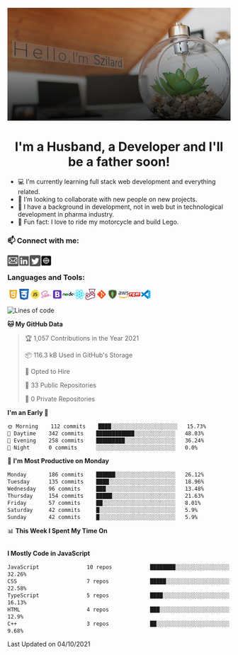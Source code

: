 <div align="center">

![](https://github.com/mihocsaszilard/mihocsaszilard/blob/main/assets/github-readme-image-1000x505.png?raw=true)

# I'm a Husband, a Developer and I'll be a father soon!

</div>

- 💻 I’m currently learning full stack web development and everything related.
- 🔌 I’m looking to collaborate with new people on new projects.
- :test_tube: I have a background in development, not in web but in technological development in pharma industry.
- 💯 Fun fact: I love to ride my motorcycle and build Lego.

<div>

<h3>📫 Connect with me:</h3>

[<img align="left" alt="send me an email" width="25px" src="https://github.com/mihocsaszilard/mihocsaszilard/blob/main/assets/mail.svg" />](mihocsa48@gmail.com)
[<img align="left" alt="linkedin profile" width="25px" src="https://github.com/mihocsaszilard/mihocsaszilard/blob/main/assets/linkedin.svg" />][linkedin]
[<img align="left" alt="twitter profile" width="25px" src="https://github.com/mihocsaszilard/mihocsaszilard/blob/main/assets/twitter.svg" />][twitter]
[<img align="left" alt="portfolio website" width="25px" color="#555" src="https://github.com/mihocsaszilard/mihocsaszilard/blob/main/assets/website.svg" />][website]

</div>
<br>

<h3 >Languages and Tools:</h3>

  <img align="left" alt="html" width="25px" src="https://github.com/mihocsaszilard/mihocsaszilard/blob/main/assets/html.svg" />
  <img align="left" alt="css" width="25px" src="https://github.com/mihocsaszilard/mihocsaszilard/blob/main/assets/css.svg" />
  <img align="left" alt="javascript" width="25px" src="https://github.com/mihocsaszilard/mihocsaszilard/blob/main/assets/js.svg" />
  <img align="left" alt="sass" width="25px" src="https://github.com/mihocsaszilard/mihocsaszilard/blob/main/assets/sass.svg" />
  <img align="left" alt="bootstrap" width="25px" src="https://github.com/mihocsaszilard/mihocsaszilard/blob/main/assets/bootstrap.svg" />
  <img align="left" alt="node js" width="25px" src="https://github.com/mihocsaszilard/mihocsaszilard/blob/main/assets/node.svg" />
  <img align="left" alt="react" width="25px" src="https://github.com/mihocsaszilard/mihocsaszilard/blob/main/assets/react.svg" />
  <img align="left" alt="jest" width="25px" src="https://github.com/mihocsaszilard/mihocsaszilard/blob/main/assets/jest.svg" />
  <img align="left" alt="git" width="25px" src="https://github.com/mihocsaszilard/mihocsaszilard/blob/main/assets/git.svg" />
  <img align="left" alt="mongo db" width="25px" src="https://github.com/mihocsaszilard/mihocsaszilard/blob/main/assets/mongodb.svg" />
  <img align="left" alt="amazon web services" width="25px" src="https://github.com/mihocsaszilard/mihocsaszilard/blob/main/assets/aws.svg" />
  <img align="left" alt="npm package manager" width="25px" src="https://github.com/mihocsaszilard/mihocsaszilard/blob/main/assets/npm.svg" />
  <img align="left" alt="visual studio code" width="25px" src="https://github.com/mihocsaszilard/mihocsaszilard/blob/main/assets/vscode.svg" />
<br>
<h3></h3>

<div >

<!-- [![Szilard's GitHub stats](https://github-readme-stats.vercel.app/api?username=mihocsaszilard&hide=stars,contribs&show_icons=true&theme=dark&hide_border)](https://github.com/anuraghazra/github-readme-stats)

</div>

<div >

[![Top Langs](https://github-readme-stats.vercel.app/api/top-langs/?username=mihocsaszilard&layout=compact&theme=dark)](https://github.com/anuraghazra/github-readme-stats)

</div> -->

<!--START_SECTION:waka-->
![Lines of code](https://img.shields.io/badge/From%20Hello%20World%20I%27ve%20Written-550963%20lines%20of%20code-blue)

**🐱 My GitHub Data** 

> 🏆 1,057 Contributions in the Year 2021
 > 
> 📦 116.3 kB Used in GitHub's Storage 
 > 
> 💼 Opted to Hire
 > 
> 📜 33 Public Repositories 
 > 
> 🔑 0 Private Repositories  
 > 
**I'm an Early 🐤** 

```text
🌞 Morning    112 commits    ████░░░░░░░░░░░░░░░░░░░░░   15.73% 
🌆 Daytime    342 commits    ████████████░░░░░░░░░░░░░   48.03% 
🌃 Evening    258 commits    █████████░░░░░░░░░░░░░░░░   36.24% 
🌙 Night      0 commits      ░░░░░░░░░░░░░░░░░░░░░░░░░   0.0%

```
📅 **I'm Most Productive on Monday** 

```text
Monday       186 commits    ██████░░░░░░░░░░░░░░░░░░░   26.12% 
Tuesday      135 commits    ████░░░░░░░░░░░░░░░░░░░░░   18.96% 
Wednesday    96 commits     ███░░░░░░░░░░░░░░░░░░░░░░   13.48% 
Thursday     154 commits    █████░░░░░░░░░░░░░░░░░░░░   21.63% 
Friday       57 commits     ██░░░░░░░░░░░░░░░░░░░░░░░   8.01% 
Saturday     42 commits     █░░░░░░░░░░░░░░░░░░░░░░░░   5.9% 
Sunday       42 commits     █░░░░░░░░░░░░░░░░░░░░░░░░   5.9%

```


📊 **This Week I Spent My Time On** 

```text
```

**I Mostly Code in JavaScript** 

```text
JavaScript               10 repos            ████████░░░░░░░░░░░░░░░░░   32.26% 
CSS                      7 repos             █████░░░░░░░░░░░░░░░░░░░░   22.58% 
TypeScript               5 repos             ████░░░░░░░░░░░░░░░░░░░░░   16.13% 
HTML                     4 repos             ███░░░░░░░░░░░░░░░░░░░░░░   12.9% 
C++                      3 repos             ██░░░░░░░░░░░░░░░░░░░░░░░   9.68%

```



 Last Updated on 04/10/2021
<!--END_SECTION:waka-->

<!---
mihocsaszilard/mihocsaszilard is a ✨ special ✨ repository because its `README.md` (this file) appears on your GitHub profile.
You can click the Preview link to take a look at your changes.
--->

[linkedin]: https://www.linkedin.com/in/mihocsaszilard/
[twitter]: https://twitter.com/MihocsaS
[website]: https://mihocsaszilard.github.io/Portfolio-Website-CF/
